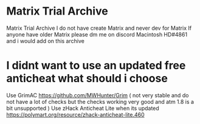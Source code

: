 # Matrix Trial Archive
Matrix Trial Archive
I do not have create Matrix and never dev for Matrix
If anyone have older Matrix please dm me on discord Macintosh HD#4861 and i would add on this archive

# I didnt want to use an updated free anticheat what should i choose
Use GrimAC https://github.com/MWHunter/Grim ( not very stable and do not have a lot of checks but the checks working very good and atm 1.8 is a bit unsupported )
Use zHack Anticheat Lite when its updated https://polymart.org/resource/zhack-anticheat-lite.460
